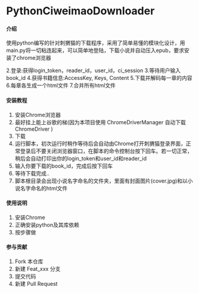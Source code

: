 # PythonCiweimaoDownloader

#### 介绍
使用python编写的针对刺猬猫的下载程序，采用了简单易懂的模块化设计，用main.py将一切粘连起来，可以简单地登陆，下载小说并自动压入epub，要求安装了chrome浏览器

2.登录:获得login_token，reader_id，user_id，ci_session
3.等待用户输入book_id
4.获得书籍信息:AccessKey, Keys, Content
5.下载并解码每一章的内容
6.每章各生成一个html文件
7.合并所有html文件


#### 安装教程

1.  安装Chrome浏览器
2.  最好挂上能上谷歌的梯(因为本项目使用 ChromeDriverManager 自动下载 ChromeDriver )
3.  下载
4.  运行脚本，初次运行时稍作等待后会自动由Chrome打开刺猬猫登录界面，正常登录后不要关闭浏览器窗口，在脚本的命令控制台按下回车。若一切正常，稍后会自动打印出你的login_token和user_id和reader_id
5.  输入你要下载的book_id，完成后按下回车
6.  等待下载完成..
7.  脚本根目录会出现小说名字命名的文件夹，里面有封面图片(cover.jpg)和以小说名字命名的html文件

#### 使用说明

1.  安装Chrome
2.  正确安装python及其库依赖
3.  按步骤做

#### 参与贡献

1.  Fork 本仓库
2.  新建 Feat_xxx 分支
3.  提交代码
4.  新建 Pull Request
